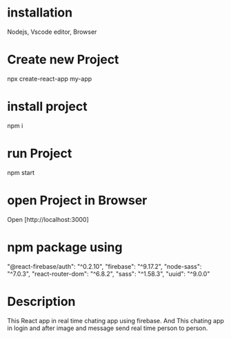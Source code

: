 # installation 
Nodejs, Vscode editor, Browser
# Create new Project
npx create-react-app my-app
# install project
npm i
# run Project
npm start
# open Project in Browser
Open [http://localhost:3000]
# npm package using
"@react-firebase/auth": "^0.2.10",
"firebase": "^9.17.2",
"node-sass": "^7.0.3",
"react-router-dom": "^6.8.2",
"sass": "^1.58.3",
"uuid": "^9.0.0"
# Description 
This React app in real time chating app using firebase. And This chating app in login and after image and message send real time person to person.

